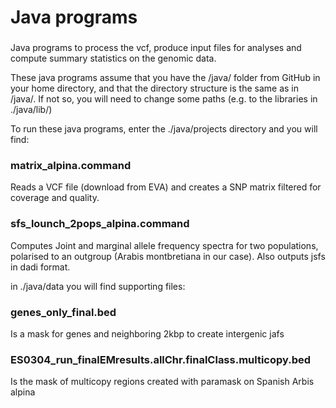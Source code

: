 ###
# Java programs 
###

Java programs to process the vcf, produce input files for analyses and compute summary statistics on the genomic data.

These java programs assume that you have the /java/ folder from GitHub in your home directory, and that the directory structure is the same as in /java/. 
If not so, you will need to change some paths (e.g. to the libraries in ./java/lib/)

To run these java programs, enter the ./java/projects directory and you will find:

### matrix_alpina.command
Reads a VCF file (download from EVA) and creates a SNP matrix filtered for coverage and quality. 

### sfs_lounch_2pops_alpina.command
Computes Joint and marginal allele frequency spectra for two populations, polarised to an outgroup (Arabis montbretiana in our case). 
Also outputs jsfs in dadi format.

in ./java/data you will find supporting files:

### genes_only_final.bed

Is a mask for genes and neighboring 2kbp to create intergenic jafs

### ES0304_run_finalEMresults.allChr.finalClass.multicopy.bed	

Is the mask of multicopy regions created with paramask on Spanish Arbis alpina
